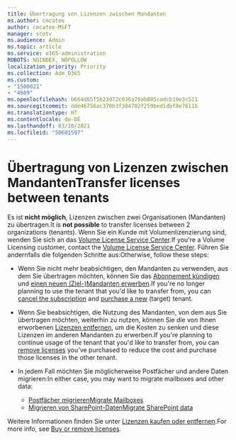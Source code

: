 ```yaml
---
title: Übertragung von Lizenzen zwischen Mandanten
ms.author: cmcatee
author: cmcatee-MSFT
manager: scotv
ms.audience: Admin
ms.topic: article
ms.service: o365-administration
ROBOTS: NOINDEX, NOFOLLOW
localization_priority: Priority
ms.collection: Adm_O365
ms.custom:
- "1500021"
- "4689"
ms.openlocfilehash: b664d65f5b23d72c036a79ab805cadcb10e3c511
ms.sourcegitcommit: dde46756ac370b3f384702f259bed1dbf8e7611b
ms.translationtype: HT
ms.contentlocale: de-DE
ms.lasthandoff: 03/10/2021
ms.locfileid: "50601597"
---
```

# <a name="transfer-licenses-between-tenants"></a><span data-ttu-id="8f7f1-102">Übertragung von Lizenzen zwischen Mandanten</span><span class="sxs-lookup"><span data-stu-id="8f7f1-102">Transfer licenses between tenants</span></span>

<span data-ttu-id="8f7f1-103">Es ist **nicht möglich**, Lizenzen zwischen zwei Organisationen (Mandanten) zu übertragen.</span><span class="sxs-lookup"><span data-stu-id="8f7f1-103">It is **not possible** to transfer licenses between 2 organizations (tenants).</span></span> <span data-ttu-id="8f7f1-104">Wenn Sie ein Kunde mit Volumenlizenzierung sind, wenden Sie sich an das [Volume License Service Center](https://support.microsoft.com/help/4471406/how-to-contact-the-microsoft-volume-licensing-service-center).</span><span class="sxs-lookup"><span data-stu-id="8f7f1-104">If you're a Volume Licensing customer, contact the [Volume License Service Center](https://support.microsoft.com/help/4471406/how-to-contact-the-microsoft-volume-licensing-service-center).</span></span> <span data-ttu-id="8f7f1-105">Führen Sie andernfalls die folgenden Schritte aus:</span><span class="sxs-lookup"><span data-stu-id="8f7f1-105">Otherwise, follow these steps:</span></span>

- <span data-ttu-id="8f7f1-106">Wenn Sie nicht mehr beabsichtigen, den Mandanten zu verwenden, aus dem Sie übertragen möchten, können Sie das [Abonnement kündigen](https://admin.microsoft.com/Adminportal/Home?source=applauncher#/subscriptions) und [einen neuen (Ziel-)Mandanten erwerben](https://www.microsoft.com/microsoft-365/business/compare-all-microsoft-365-business-products?rtc=2&activetab=tab:primaryr2).</span><span class="sxs-lookup"><span data-stu-id="8f7f1-106">If you're no longer planning to use the tenant that you'd like to transfer from, you can [cancel the subscription](https://admin.microsoft.com/Adminportal/Home?source=applauncher#/subscriptions) and [purchase a new](https://www.microsoft.com/microsoft-365/business/compare-all-microsoft-365-business-products?rtc=2&activetab=tab:primaryr2) (target) tenant.</span></span>
- <span data-ttu-id="8f7f1-107">Wenn Sie beabsichtigen, die Nutzung des Mandanten, von dem aus Sie übertragen möchten, weiterhin zu nutzen, können Sie die von Ihnen erworbenen [Lizenzen entfernen](https://docs.microsoft.com/microsoft-365/commerce/licenses/buy-licenses#buy-or-remove-licenses-for-your-business-subscription), um die Kosten zu senken und diese Lizenzen im anderen Mandanten zu erwerben.</span><span class="sxs-lookup"><span data-stu-id="8f7f1-107">If you're planning to continue usage of the tenant that you'd like to transfer from, you can [remove licenses](https://docs.microsoft.com/microsoft-365/commerce/licenses/buy-licenses#buy-or-remove-licenses-for-your-business-subscription) you've purchased to reduce the cost and purchase those licenses in the other tenant.</span></span>
- <span data-ttu-id="8f7f1-108">In jedem Fall möchten Sie möglicherweise Postfächer und andere Daten migrieren:</span><span class="sxs-lookup"><span data-stu-id="8f7f1-108">In either case, you may want to migrate mailboxes and other data:</span></span>

    - [<span data-ttu-id="8f7f1-109">Postfächer migrieren</span><span class="sxs-lookup"><span data-stu-id="8f7f1-109">Migrate Mailboxes</span></span>](https://docs.microsoft.com/Exchange/mailbox-migration/migrate-mailboxes-across-tenants)
    - [<span data-ttu-id="8f7f1-110">Migrieren von SharePoint-Daten</span><span class="sxs-lookup"><span data-stu-id="8f7f1-110">Migrate SharePoint data</span></span>](https://aka.ms/modernSpoAdminCenter/CloudContentMigrations)

<span data-ttu-id="8f7f1-111">Weitere Informationen finden Sie unter [Lizenzen kaufen oder entfernen](https://docs.microsoft.com/microsoft-365/commerce/licenses/buy-licenses).</span><span class="sxs-lookup"><span data-stu-id="8f7f1-111">For more info, see [Buy or remove licenses](https://docs.microsoft.com/microsoft-365/commerce/licenses/buy-licenses).</span></span>